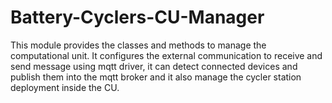 # Battery-Cyclers-CU-Manager

This module provides the classes and methods to manage the computational unit.
It configures the external communication to receive and send message using mqtt driver,
it can detect connected devices and publish them into the mqtt broker and it also manage the
cycler station deployment inside the CU.